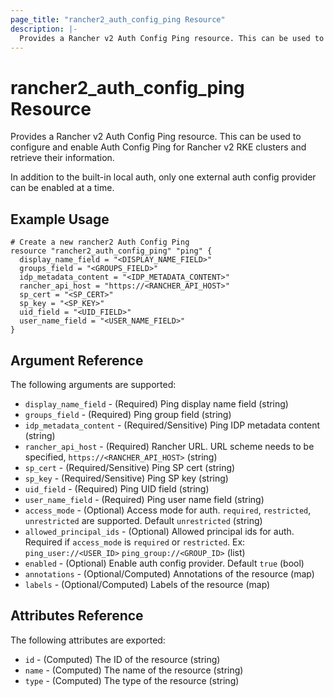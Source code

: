 ```yaml
---
page_title: "rancher2_auth_config_ping Resource"
description: |-
  Provides a Rancher v2 Auth Config Ping resource. This can be used to configure and enable Auth Config Ping for Rancher v2 RKE clusters and retrieve their information.
---
```


# rancher2\_auth\_config\_ping Resource

Provides a Rancher v2 Auth Config Ping resource. This can be used to configure and enable Auth Config Ping for Rancher v2 RKE clusters and retrieve their information.

In addition to the built-in local auth, only one external auth config provider can be enabled at a time.

## Example Usage

```hcl
# Create a new rancher2 Auth Config Ping
resource "rancher2_auth_config_ping" "ping" {
  display_name_field = "<DISPLAY_NAME_FIELD>"
  groups_field = "<GROUPS_FIELD>"
  idp_metadata_content = "<IDP_METADATA_CONTENT>"
  rancher_api_host = "https://<RANCHER_API_HOST>"
  sp_cert = "<SP_CERT>"
  sp_key = "<SP_KEY>"
  uid_field = "<UID_FIELD>"
  user_name_field = "<USER_NAME_FIELD>"
}
```

## Argument Reference

The following arguments are supported:

* `display_name_field` - (Required) Ping display name field (string)
* `groups_field` - (Required) Ping group field (string)
* `idp_metadata_content` - (Required/Sensitive) Ping IDP metadata content (string)
* `rancher_api_host` - (Required) Rancher URL. URL scheme needs to be specified, `https://<RANCHER_API_HOST>` (string)
* `sp_cert` - (Required/Sensitive) Ping SP cert (string)
* `sp_key` - (Required/Sensitive) Ping SP key (string)
* `uid_field` - (Required) Ping UID field (string)
* `user_name_field` - (Required) Ping user name field (string)
* `access_mode` - (Optional) Access mode for auth. `required`, `restricted`, `unrestricted` are supported. Default `unrestricted` (string)
* `allowed_principal_ids` - (Optional) Allowed principal ids for auth. Required if `access_mode` is `required` or `restricted`. Ex: `ping_user://<USER_ID>`  `ping_group://<GROUP_ID>` (list)
* `enabled` - (Optional) Enable auth config provider. Default `true` (bool)
* `annotations` - (Optional/Computed) Annotations of the resource (map)
* `labels` - (Optional/Computed) Labels of the resource (map)

## Attributes Reference

The following attributes are exported:

* `id` - (Computed) The ID of the resource (string)
* `name` - (Computed) The name of the resource (string)
* `type` - (Computed) The type of the resource (string)
